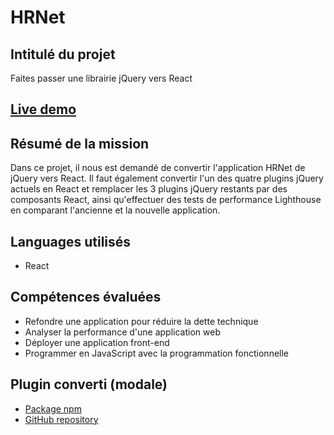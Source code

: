 # HRNet

## Intitulé du projet
Faites passer une librairie jQuery vers React

## [Live demo](https://timjn-hrnet.netlify.app/)

## Résumé de la mission 

Dans ce projet, il nous est demandé de convertir l'application HRNet de jQuery vers React. Il faut également convertir l'un des quatre plugins jQuery actuels en React et remplacer les 3 plugins jQuery restants par des composants React, ainsi qu'effectuer des tests de performance Lighthouse en comparant l'ancienne et la nouvelle application.

## Languages utilisés 
 - React 
 
## Compétences évaluées
- Refondre une application pour réduire la dette technique
- Analyser la performance d'une application web
- Déployer une application front-end
- Programmer en JavaScript avec la programmation fonctionnelle

## Plugin converti (modale)

- [Package npm](https://www.npmjs.com/package/@tim-jn/react-modal)
- [GitHub repository](https://github.com/Tim-jn/TimothyJeanmart_14_07012022_React_modal)

